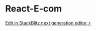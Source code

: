 # React-E-com

[Edit in StackBlitz next generation editor ⚡️](https://stackblitz.com/~/github.com/ZSosibo/React-E-com)